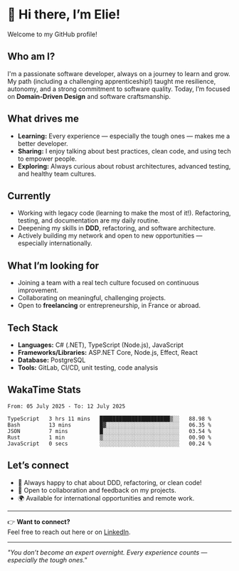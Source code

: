 # 👋 Hi there, I’m Elie!

Welcome to my GitHub profile!

## Who am I?

I'm a passionate software developer, always on a journey to learn and grow.  
My path (including a challenging apprenticeship!) taught me resilience, autonomy, and a strong commitment to software quality. Today, I’m focused on **Domain-Driven Design** and software craftsmanship.

## What drives me

- **Learning:** Every experience — especially the tough ones — makes me a better developer.
- **Sharing:** I enjoy talking about best practices, clean code, and using tech to empower people.
- **Exploring:** Always curious about robust architectures, advanced testing, and healthy team cultures.

## Currently

- Working with legacy code (learning to make the most of it!). Refactoring, testing, and documentation are my daily routine.
- Deepening my skills in **DDD**, refactoring, and software architecture.
- Actively building my network and open to new opportunities — especially internationally.

## What I’m looking for

- Joining a team with a real tech culture focused on continuous improvement.
- Collaborating on meaningful, challenging projects.
- Open to **freelancing** or entrepreneurship, in France or abroad.

## Tech Stack

- **Languages:** C# (.NET), TypeScript (Node.js), JavaScript
- **Frameworks/Libraries:** ASP.NET Core, Node.js, Effect, React
- **Database:** PostgreSQL
- **Tools:** GitLab, CI/CD, unit testing, code analysis

## WakaTime Stats

<!--START_SECTION:waka-->

```all_time
From: 05 July 2025 - To: 12 July 2025

TypeScript   3 hrs 11 mins   ██████████████████████▒░░   88.98 %
Bash         13 mins         █▓░░░░░░░░░░░░░░░░░░░░░░░   06.35 %
JSON         7 mins          █░░░░░░░░░░░░░░░░░░░░░░░░   03.54 %
Rust         1 min           ▒░░░░░░░░░░░░░░░░░░░░░░░░   00.90 %
JavaScript   0 secs          ░░░░░░░░░░░░░░░░░░░░░░░░░   00.24 %
```

<!--END_SECTION:waka-->

## Let’s connect

- 💬 Always happy to chat about DDD, refactoring, or clean code!
- 🌱 Open to collaboration and feedback on my projects.
- 🌍 Available for international opportunities and remote work.

---

👉 **Want to connect?**  
Feel free to reach out here or on [LinkedIn](your-linkedin-link).

---

*"You don’t become an expert overnight. Every experience counts — especially the tough ones."*
